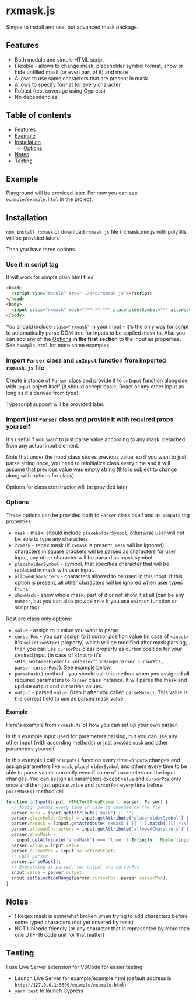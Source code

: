 # rxmask.js
Simple to install and use, but advanced mask package.

## <a name="Features"></a>Features
* Both module and simple HTML script
* Flexible - allows to change mask, placeholder symbol format, show or hide unfilled mask (or even part of it) and more
* Allows to use same characters that are present in mask
* Allows to specify format for every character
* Robust (test coverage using Cypress)
* No dependencies

## Table of contents
* [Features](#Features)
* [Example](#Example)
* [Installation](#Installation)
  * [Options](#Installation/Options)
* [Notes](#Notes)
* [Testing](#Testing)

## <a name="Example"></a>Example
Playground will be provided later. For now you can see `example/example.html` in the project.

## <a name="Installation"></a>Installation
`npm install rxmask` or download `rxmask.js` file (rxmask.min.js with polyfills will be provided later).

Then you have three options.

### Use it in script tag
It will work for simple plain html files
```HTML
<head>
  <script type="module" src="../src/rxmask.js"></script>
</head>
<body>
  <input class="rxmask" mask="***-**-**" placeholderSymbol="*" allowedCharacters="[0-9]"/>
</body>
```
You should include `class="rxmask"` in your input - it's the only way for script to automatically parse DOM tree for inputs to be applied mask to. Also you can add any of the [Options](#Installation/Options) **in the first section** to the input as properties. See `example.html` for more some examples.

### Import `Parser` class and `onInput` function from imported `rxmask.js` file
Create instance of `Parser` class and provide it to `onInput` function alongside with `input` object itself (it should accept basic, React or any other input as long as it's derived from <HTMLTextAreaElement> type).

Typescript support will be provided later.

### Import just `Parser` class and provide it with required props yourself
It's useful if you want to just parse value according to any mask, detached from any actual input element.

Note that under the hood class stores previous value, so if you want to just parse string once, you need to reinitialize class every time and it will assume that previous value was empty string (this is subject to change along with options for class).

Options for class constructor will be provided later.

### <a name="Installation/Options"></a>Options
These options can be provided both to `Parser` class itself and as `<input>` tag properties:
* `mask` - mask, should include `placeholderSymbol`, otherwise user will not be able to type any characters.
* `rxmask` - regex mask (if `rxmask` is present, `mask` will be ignored), characters in square brackets will be parsed as characters for user input, any other character will be parsed as mask symbol.
* `placeholderSymbol` - symbol, that specifies character that will be replaced in mask with user input.
* `allowedCharacters` - characters allowed to be used in this input. If this option is present, all other characters will be ignored when user types them.
* `showMask` - show whole mask, part of it or not show it at all (can be any `number`, but you can also provide `true` if you use `onInput` function or script tag).

Rest are class only options:
* `value` - assign to it value you want to parse
* `cursorPos` - you can assign to it cursor position value (in case of `<input>` it's `selectionStart` property) which will be modified after mask parsing, then you can use `cursorPos` class property as cursor position for your desired input (in case of `<input>` it's `<HTMLTextAreaElement>.setSelectionRange(parser.cursorPos, parser.cursorPos)`). See [example](#Installation/Options/Example) below.
* `parseMask()` method - you should call this method when you assigned all required parameters to `Parser` class instance. It will parse the mask and update `output` and `cursorPos` values.
* `output` - parsed `value`. Grab it after you called `parseMask()`. This value is the correct field to use as parsed mask value.
#### <a name="Installation/Options/Example"></a>Example
Here's example from `rxmask.ts` of how you can set up your own parser.

In this example <HTMLTextAreaElement> input used for parameters parsing, but you can use any other input (with according methods) or just provide `mask` and other parameters yourself.

In this example I call `onInput()` function every time `<input>` changes and assign parameters like `mask`, `placeholderSymbol` and others every time to be able to parse values correctly even if some of parameters on the input changes. You can assign all parameters except `value` and `cursorPos` only once and then just update `value` and `cursorPos` every time before `parseMask()` method call.

```javascript
function onInput(input: HTMLTextAreaElement, parser: Parser) {
  // Assign params every time in case it changes on the fly
  parser.mask = input.getAttribute('mask') || '';
  parser.placeholderSymbol = input.getAttribute('placeholderSymbol') || '*';
  parser.rxmask = (input.getAttribute('rxmask') || '').match(/(\[.*?\])|(.)/g) || [];
  parser.allowedCharacters = input.getAttribute('allowedCharacters') || '.';
  parser.showMask =
    input.getAttribute('showMask') === 'true' ? Infinity : Number(input.getAttribute('showMask'));
  parser.value = input.value;
  parser.cursorPos = input.selectionStart;
  // Call parser
  parser.parseMask();
  // Everything is parsed, set output and cursorPos
  input.value = parser.output;
  input.setSelectionRange(parser.cursorPos, parser.cursorPos);
}
```

## <a name="Notes"></a>Notes
* ! Regex mask is somewhat broken when trying to add characters before some typed characters (not yet covered by tests)
* NOT Unicode friendly (or any character that is represented by more than one UTF-16 code unit for that matter)

## <a name="Testing"></a>Testing
I use Live Server extension for VSCode for easier testing.
* Launch Live Server for example/example.html (default address is `http://127.0.0.1:5500/example/example.html`)
* `yarn test` to launch Cypress
